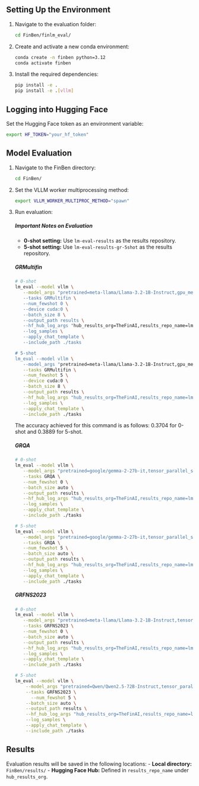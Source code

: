 ## Setting Up the Environment

1. Navigate to the evaluation folder:
   ```bash
   cd FinBen/finlm_eval/
   ```
2. Create and activate a new conda environment:
   ```bash
   conda create -n finben python=3.12
   conda activate finben
   ```
3. Install the required dependencies:
   ```bash
   pip install -e .
   pip install -e .[vllm]
   ```

## Logging into Hugging Face

Set the Hugging Face token as an environment variable:
   ```bash
   export HF_TOKEN="your_hf_token"
   ```

## Model Evaluation

1. Navigate to the FinBen directory:
   ```bash
   cd FinBen/
   ```

2. Set the VLLM worker multiprocessing method:
   ```bash
   export VLLM_WORKER_MULTIPROC_METHOD="spawn"
   ```

4. Run evaluation:
   ##### Important Notes on Evaluation
      - **0-shot setting:** Use `lm-eval-results` as the results repository.
      - **5-shot setting:** Use `lm-eval-results-gr-5shot` as the results repository.

   ##### GRMultifin
      ```bash
      # 0-shot
      lm_eval --model vllm \
         --model_args "pretrained=meta-llama/Llama-3.2-1B-Instruct,gpu_memory_utilization=0.8,max_model_len=1024"" \
         --tasks GRMultifin \
         --num_fewshot 0 \
         --device cuda:0 \
         --batch_size 8 \
         --output_path results \
         --hf_hub_log_args "hub_results_org=TheFinAI,results_repo_name=lm-eval-results,push_results_to_hub=True,push_samples_to_hub=True,public_repo=False" \
         --log_samples \
         --apply_chat_template \
         --include_path ./tasks
   
      # 5-shot
      lm_eval --model vllm \
         --model_args "pretrained=meta-llama/Llama-3.2-1B-Instruct,gpu_memory_utilization=0.8,max_model_len=1024"" \
         --tasks GRMultifin \
         --num_fewshot 5 \
         --device cuda:0 \
         --batch_size 8 \
         --output_path results \
         --hf_hub_log_args "hub_results_org=TheFinAI,results_repo_name=lm-eval-results-gr-5shot,push_results_to_hub=True,push_samples_to_hub=True,public_repo=False" \
         --log_samples \
         --apply_chat_template \
         --include_path ./tasks
      ```
      The accuracy achieved for this command is as follows: 0.3704 for 0-shot and 0.3889 for 5-shot.
   
   ##### GRQA
      ```bash
      # 0-shot
      lm_eval --model vllm \
         --model_args "pretrained=google/gemma-2-27b-it,tensor_parallel_size=4,gpu_memory_utilization=0.8,max_model_len=1024" \
         --tasks GRQA \
         --num_fewshot 0 \
         --batch_size auto \
         --output_path results \
         --hf_hub_log_args "hub_results_org=TheFinAI,results_repo_name=lm-eval-results,push_results_to_hub=True,push_samples_to_hub=True,public_repo=False" \
         --log_samples \
         --apply_chat_template \
         --include_path ./tasks
   
      # 5-shot
      lm_eval --model vllm \
         --model_args "pretrained=google/gemma-2-27b-it,tensor_parallel_size=4,gpu_memory_utilization=0.8,max_model_len=1024" \
         --tasks GRQA \
         --num_fewshot 5 \
         --batch_size auto \
         --output_path results \
         --hf_hub_log_args "hub_results_org=TheFinAI,results_repo_name=lm-eval-results-gr-5shot,push_results_to_hub=True,push_samples_to_hub=True,public_repo=False" \
         --log_samples \
         --apply_chat_template \
         --include_path ./tasks
      ```
   
   ##### GRFNS2023
      ```bash
      # 0-shot
      lm_eval --model vllm \
         --model_args "pretrained=meta-llama/Llama-3.2-1B-Instruct,tensor_parallel_size=4,gpu_memory_utilization=0.8,max_length=8192" \
         --tasks GRFNS2023 \
         --num_fewshot 0 \
         --batch_size auto \
         --output_path results \
         --hf_hub_log_args "hub_results_org=TheFinAI,results_repo_name=lm-eval-results,push_results_to_hub=True,push_samples_to_hub=True,public_repo=False" \
         --log_samples \
         --apply_chat_template \
         --include_path ./tasks
   
      # 5-shot
      lm_eval --model vllm \
          --model_args "pretrained=Qwen/Qwen2.5-72B-Instruct,tensor_parallel_size=4,gpu_memory_utilization=0.8,max_length=8192" \
          --tasks GRFNS2023 \
            --num_fewshot 5 \
          --batch_size auto \
          --output_path results \
          --hf_hub_log_args "hub_results_org=TheFinAI,results_repo_name=lm-eval-results-gr-5shot,push_results_to_hub=True,push_samples_to_hub=True,public_repo=False" \
          --log_samples \
          --apply_chat_template \
          --include_path ./tasks
      ```

## Results
   Evaluation results will be saved in the following locations:
      - **Local directory:** `FinBen/results/`
      - **Hugging Face Hub:** Defined in `results_repo_name` under `hub_results_org`.

